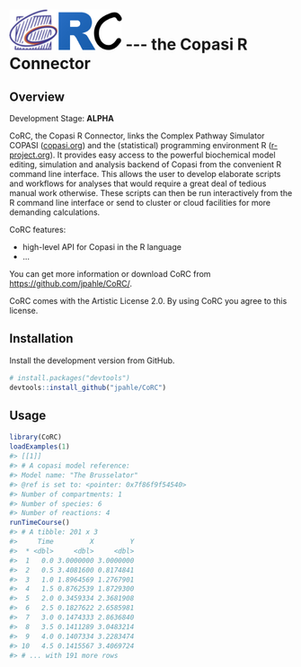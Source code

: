 
<!-- README.md is generated from README.Rmd. Please edit that file -->
<img src="man/figures/logo.png" alt="CoRC logo" width="200"> --- the <b>Co</b>pasi <b>R</b> <b>C</b>onnector
============================================================================================================

Overview
--------

Development Stage: **ALPHA**

CoRC, the Copasi R Connector, links the Complex Pathway Simulator COPASI ([copasi.org](http://copasi.org)) and the (statistical) programming environment R ([r-project.org](http://r-project.org)). It provides easy access to the powerful biochemical model editing, simulation and analysis backend of Copasi from the convenient R command line interface. This allows the user to develop elaborate scripts and workflows for analyses that would require a great deal of tedious manual work otherwise. These scripts can then be run interactively from the R command line interface or send to cluster or cloud facilities for more demanding calculations.

CoRC features:

-   high-level API for Copasi in the R language
-   ...

You can get more information or download CoRC from <https://github.com/jpahle/CoRC/>.

CoRC comes with the Artistic License 2.0. By using CoRC you agree to this license.

Installation
------------

Install the development version from GitHub.

``` r
# install.packages("devtools")
devtools::install_github("jpahle/CoRC")
```

Usage
-----

``` r
library(CoRC)
loadExamples(1)
#> [[1]]
#> # A copasi model reference:
#> Model name: "The Brusselator"
#> @ref is set to: <pointer: 0x7f86f9f54540>
#> Number of compartments: 1
#> Number of species: 6
#> Number of reactions: 4
runTimeCourse()
#> # A tibble: 201 x 3
#>     Time         X         Y
#>  * <dbl>     <dbl>     <dbl>
#>  1   0.0 3.0000000 3.0000000
#>  2   0.5 3.4081600 0.8174841
#>  3   1.0 1.8964569 1.2767901
#>  4   1.5 0.8762539 1.8729300
#>  5   2.0 0.3459334 2.3681908
#>  6   2.5 0.1827622 2.6585981
#>  7   3.0 0.1474333 2.8636840
#>  8   3.5 0.1411289 3.0483214
#>  9   4.0 0.1407334 3.2283474
#> 10   4.5 0.1415567 3.4069724
#> # ... with 191 more rows
```
